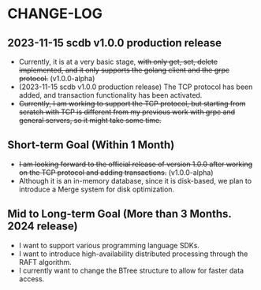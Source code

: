 # CHANGE-LOG

## 2023-11-15 scdb v1.0.0 production release

- Currently, it is at a very basic stage, ~~with only get, set, delete implemented, and it only supports the golang client and the grpc protocol.~~ (v1.0.0-alpha)
- (2023-11-15 scdb v1.0.0 production release) The TCP protocol has been added, and transaction functionality has been activated.
- ~~Currently, I am working to support the TCP protocol, but starting from scratch with TCP is different from my previous work with grpc and general servers, so it might take some time.~~

## Short-term Goal (Within 1 Month)

- ~~I am looking forward to the official release of version 1.0.0 after working on the TCP protocol and adding transactions.~~ (v1.0.0-alpha)
- Although it is an in-memory database, since it is disk-based, we plan to introduce a Merge system for disk optimization.

## Mid to Long-term Goal (More than 3 Months. 2024 release)

- I want to support various programming language SDKs.
- I want to introduce high-availability distributed processing through the RAFT algorithm.
- I currently want to change the BTree structure to allow for faster data access.